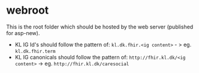 # webroot

This is the root folder which should be hosted by the web server (published for asp-new).

 * KL IG Id's should follow the pattern of: `kl.dk.fhir.<ig content>` - > eg. `kl.dk.fhir.term`
 * KL IG canonicals should follow the pattern of: `http://fhir.kl.dk/<ig content>` -> eg. `http://fhir.kl.dk/caresocial`

